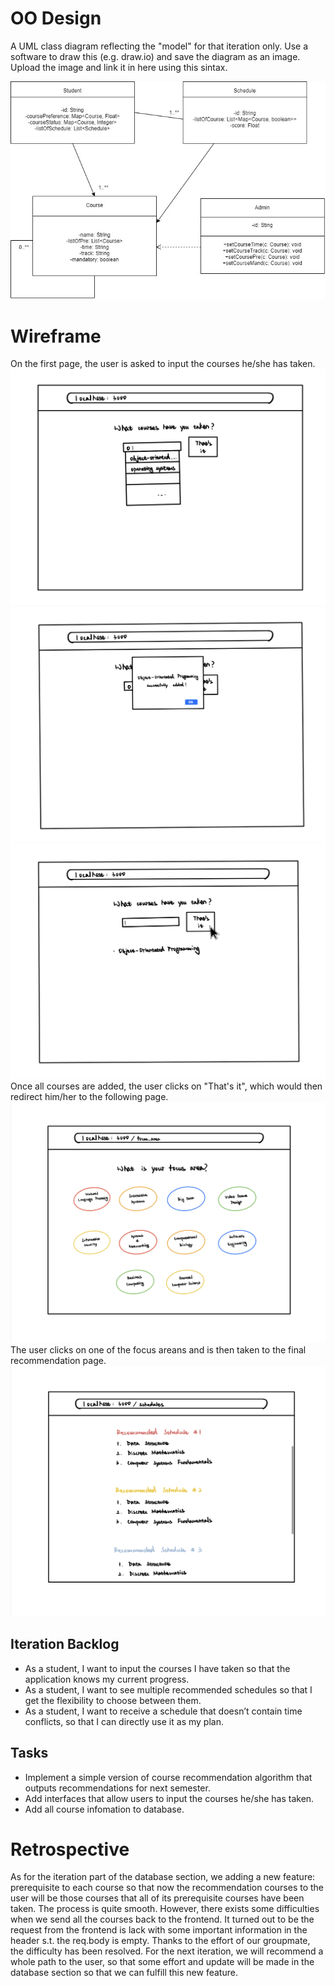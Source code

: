 # OO Design

A UML class diagram reflecting the "model" for that iteration only.
Use a software to draw this (e.g. draw.io) and save the diagram as an image.
Upload the image and link it in here using this sintax.


![](oose.jpg)


# Wireframe

On the first page, the user is asked to input the courses he/she has taken. 
![](it2_p1v1.jpg)
![](it2_p1v2.jpg)
![](it2_p1v3.jpg)
Once all courses are added, the user clicks on "That's it", which would then redirect him/her to the following page. 
![](it2_p2.jpg)
The user clicks on one of the focus areans and is then taken to the final recommendation page.   
![](it2_p3.jpg)


## Iteration Backlog
- As a student, I want to input the courses I have taken so that the application knows my current progress.
- As a student, I want to see multiple recommended schedules so that I get the flexibility to choose between them. 
- As a student, I want to receive a schedule that doesn’t contain time conflicts, so that I can directly use it as my plan.

## Tasks
- Implement a simple version of course recommendation algorithm that outputs recommendations for next semester.
- Add interfaces that allow users to input the courses he/she has taken.
- Add all course infomation to database.

# Retrospective


As for the iteration part of the database section, we adding a new feature: prerequisite to each course so that now the recommendation courses to the user will be those courses that all of its prerequisite courses have been taken. The process is quite smooth. However, there exists some difficulties when we send all the courses back to the frontend. It turned out to be the request from the frontend is lack with some important information in the header s.t. the req.body is empty. Thanks to the effort of our groupmate, the difficulty has been resolved. For the next iteration, we will recommend a whole path to the user, so that some effort and update will be made in the database section so that we can fulfill this new feature.
